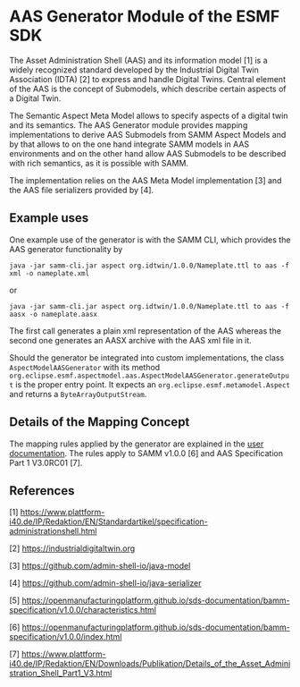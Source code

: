 # AAS Generator Module of the ESMF SDK

The Asset Administration Shell (AAS) and its information model [1] is a widely recognized standard developed by the 
Industrial Digital Twin Association (IDTA) [2] to express and handle Digital Twins. Central element of the AAS is 
the concept of Submodels, which describe certain aspects of a Digital Twin.

The Semantic Aspect Meta Model allows to specify aspects of a digital twin and its semantics. 
The AAS Generator module provides mapping implementations to derive AAS Submodels from SAMM Aspect Models
and by that allows to on the one hand integrate SAMM models in AAS environments and on the other hand allow 
AAS Submodels to be described with rich semantics, as it is possible with SAMM.

The implementation relies on the AAS Meta Model implementation [3] and the AAS file serializers provided by [4].

## Example uses
One example use of the generator is with the SAMM CLI, which provides the AAS generator functionality by
```
java -jar samm-cli.jar aspect org.idtwin/1.0.0/Nameplate.ttl to aas -f xml -o nameplate.xml
```
or
```
java -jar samm-cli.jar aspect org.idtwin/1.0.0/Nameplate.ttl to aas -f aasx -o nameplate.aasx
```
The first call generates a plain xml representation of the AAS whereas the second one generates an AASX archive
with the AAS xml file in it.
 
Should the generator be integrated into custom implementations, the class `AspectModelAASGenerator`
with its method `org.eclipse.esmf.aspectmodel.aas.AspectModelAASGenerator.generateOutput` is the 
proper entry point. It expects an `org.eclipse.esmf.metamodel.Aspect` and returns a 
`ByteArrayOutputStream`.


## Details of the Mapping Concept
The mapping rules applied by the generator are explained in the [user documentation](https://openmanufacturingplatform.github.io/sds-documentation/sds-developer-guide/tooling-guide/java-aspect-tooling.html#details-mapping-aas).
The rules apply to SAMM v1.0.0 [6] and  AAS Specification Part 1 V3.0RC01 [7].


## References
[1] https://www.plattform-i40.de/IP/Redaktion/EN/Standardartikel/specification-administrationshell.html

[2] https://industrialdigitaltwin.org

[3] https://github.com/admin-shell-io/java-model

[4] https://github.com/admin-shell-io/java-serializer

[5] https://openmanufacturingplatform.github.io/sds-documentation/bamm-specification/v1.0.0/characteristics.html

[6] https://openmanufacturingplatform.github.io/sds-documentation/bamm-specification/v1.0.0/index.html

[7] https://www.plattform-i40.de/IP/Redaktion/EN/Downloads/Publikation/Details_of_the_Asset_Administration_Shell_Part1_V3.html
